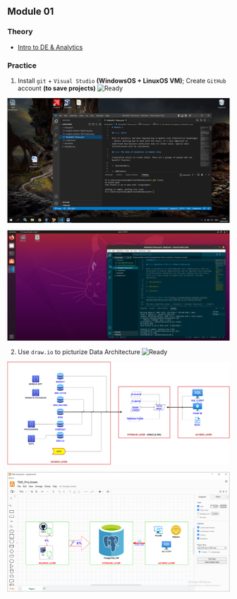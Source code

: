 ## Module 01 

### Theory
- [Intro to DE & Analytics](https://github.com/KTurau/DataLearn/blob/main/Module01/Module01-Theory.md) 

### Practice

1. Install `git` + `Visual Studio` **(WindowsOS + LinuxOS VM)**; Create `GitHub` account **(to save projects)** ![Ready](https://img.shields.io/badge/-ready-green)

![WindowsOS](https://github.com/KTurau/DataLearn/blob/main/Module01/GitHub%2BVisualStudio%20(Windows%20OS).png)

![LinuxOS VM](https://github.com/KTurau/DataLearn/blob/main/Module01/GitHub%2BVisualStudio%20(LinuxOS%20VM).png)

2. Use `draw.io` to picturize Data Architecture ![Ready](https://img.shields.io/badge/-ready-green) 

![draw.io BankCorp](https://github.com/KTurau/DataLearn/blob/main/Module01/draw.io(BankCorp).png)

![draw.io TMS Proj](https://github.com/KTurau/DataLearn/blob/main/Module01/draw.io(TMS%20Project).png)
